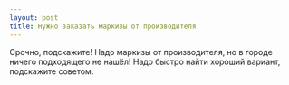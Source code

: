 ```yaml
---
layout: post 
title: Нужно заказать маркизы от производителя 
--- 
```

Срочно, подскажите! Надо маркизы от производителя, но в городе ничего подходящего не нашёл! Надо быстро найти хороший вариант, подскажите советом.